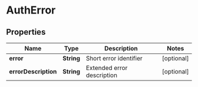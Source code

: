 
# AuthError

## Properties
Name | Type | Description | Notes
------------ | ------------- | ------------- | -------------
**error** | **String** | Short error identifier |  [optional]
**errorDescription** | **String** | Extended error description |  [optional]



